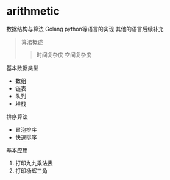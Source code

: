 # arithmetic
数据结构与算法  Golang python等语言的实现
其他的语言后续补充

> 算法概述
>> 时间复杂度
>> 空间复杂度

基本数据类型

* 数组
* 链表
* 队列
* 堆栈




排序算法
  * 冒泡排序
  * 快速排序
  
 
基本应用
1. 打印九九乘法表
2. 打印杨辉三角 
 
  
  
